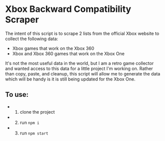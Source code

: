 # Xbox Backward Compatibility Scraper

The intent of this script is to scrape 2 lists from the official Xbox website to collect the following data:
- Xbox games that work on the Xbox 360
- Xbox and Xbox 360 games that work on the Xbox One

It's not the most useful data in the world, but I am a retro game collector and wanted access to this data for a little project I'm working on. Rather than copy, paste, and cleanup, this script will allow me to generate the data which will be handy is it is still being updated for the Xbox One.

## To use:
- 1) clone the project
- 2) run `npm i`
- 3) run `npm start`